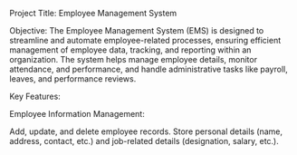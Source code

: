 Project Title: Employee Management System

Objective: The Employee Management System (EMS) is designed to streamline and automate employee-related processes, ensuring efficient management of employee data, tracking, and reporting within an organization. The system helps manage employee details, monitor attendance, and performance, and handle administrative tasks like payroll, leaves, and performance reviews.

Key Features:

Employee Information Management:

Add, update, and delete employee records.
Store personal details (name, address, contact, etc.) and job-related details (designation,  salary, etc.).
